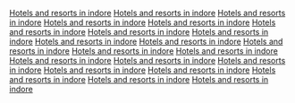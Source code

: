 <a href="https://images.google.co.ke/url?q=https://sunvilla.in">Hotels and resorts in indore</a>
<a href="https://maps.google.co.ke/url?q=https://sunvilla.in/">Hotels and resorts in indore</a>
<a href="https://images.google.com.pr/url?q=https://sunvilla.in">Hotels and resorts in indore</a>
<a href="https://maps.google.ro/url?q=https://sunvilla.in/">Hotels and resorts in indore</a>
<a href="https://images.google.hu/url?q=https://sunvilla.in/">Hotels and resorts in indore</a>
<a href="https://images.google.at/url?q=https://sunvilla.in">Hotels and resorts in indore</a>
<a href="https://images.google.ba/url?q=https://sunvilla.in">Hotels and resorts in indore</a>
<a href="https://maps.google.com.ph/url?q=https://sunvilla.in/">Hotels and resorts in indore</a>
<a href="https://images.google.is/url?q=https://sunvilla.in">Hotels and resorts in indore</a>
<a href="https://maps.google.is/url?q=https://sunvilla.in">Hotels and resorts in indore</a>
<a href="https://images.google.com.lb/url?q=https://sunvilla.in">Hotels and resorts in indore</a>
<a href="https://maps.google.ch/url?q=https://sunvilla.in">Hotels and resorts in indore</a>
<a href="https://images.google.ch/url?q=https://sunvilla.in/">Hotels and resorts in indore</a>
<a href="https://maps.google.ch/url?q=https://sunvilla.in/">Hotels and resorts in indore</a>
<a href="https://images.google.com.gt/url?q=https://sunvilla.in">Hotels and resorts in indore</a>
<a href="https://maps.google.com.gt/url?q=https://sunvilla.in">Hotels and resorts in indore</a>
<a href="https://maps.google.dz/url?q=https://sunvilla.in">Hotels and resorts in indore</a>
<a href="https://images.google.ch/url?q=https://sunvilla.in">Hotels and resorts in indore</a>
<a href="https://maps.google.ch/url?q=https://sunvilla.in">Hotels and resorts in indore</a>
<a href="https://images.google.gr/url?q=https://sunvilla.in/">Hotels and resorts in indore</a>
<a href="https://maps.google.ch/url?q=https://sunvilla.in/">Hotels and resorts in indore</a>
